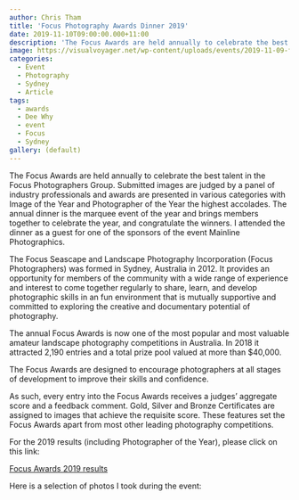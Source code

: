 ```yaml
---
author: Chris Tham
title: 'Focus Photography Awards Dinner 2019'
date: 2019-11-10T09:00:00.000+11:00
description: 'The Focus Awards are held annually to celebrate the best talent in the Focus Photographers Group.'
image: https://visualvoyager.net/wp-content/uploads/events/2019-11-09-focus-awards/Focus-Awards-2019.jpeg
categories:
  - Event
  - Photography
  - Sydney
  - Article
tags:
  - awards
  - Dee Why
  - event
  - Focus
  - Sydney
gallery: (default)
---
```


The Focus Awards are held annually to celebrate the best talent in the Focus Photographers Group. Submitted images are judged by a panel of industry professionals and awards are presented in various categories with Image of the Year and Photographer of the Year the highest accolades. The annual dinner is the marquee event of the year and brings members together to celebrate the year, and congratulate the winners. I attended the dinner as a guest for one of the sponsors of the event Mainline Photographics.

The Focus Seascape and Landscape Photography Incorporation (Focus Photographers) was formed in Sydney, Australia in 2012. It provides an opportunity for members of the community with a wide range of experience and interest to come together regularly to share, learn, and develop photographic skills in an fun environment that is mutually supportive and committed to exploring the creative and documentary potential of photography.

The annual Focus Awards is now one of the most popular and most valuable amateur landscape photography competitions in Australia. In 2018 it attracted 2,190 entries and a total prize pool valued at more than $40,000.

The Focus Awards are designed to encourage photographers at all stages of development to improve their skills and confidence.

As such, every entry into the Focus Awards receives a judges’ aggregate score and a feedback comment. Gold, Silver and Bronze Certificates are assigned to images that achieve the requisite score. These features set the Focus Awards apart from most other leading photography competitions.

For the 2019 results (including Photographer of the Year), please click on this link:

[Focus Awards 2019 results](https://comp.focusphotographers.org/enter/results.php?competition=FocusAwards2019)

Here is a selection of photos I took during the event:

